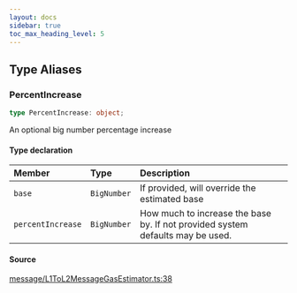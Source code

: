 ```yaml
---
layout: docs
sidebar: true
toc_max_heading_level: 5
---
```


## Type Aliases

### PercentIncrease

```ts
type PercentIncrease: object;
```

An optional big number percentage increase

#### Type declaration

| Member            | Type        | Description                                                                    |
| :---------------- | :---------- | :----------------------------------------------------------------------------- |
| `base`            | `BigNumber` | If provided, will override the estimated base                                  |
| `percentIncrease` | `BigNumber` | How much to increase the base by. If not provided system defaults may be used. |

#### Source

[message/L1ToL2MessageGasEstimator.ts:38](https://github.com/OffchainLabs/arbitrum-sdk/blob/d89535657484f4768d4009e0aecb95a7d5cbb9f5/src/lib/message/L1ToL2MessageGasEstimator.ts#L38)
